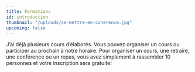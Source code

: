 ```yaml
---
title: Formations
id: introduction
thumbnail: "/uploads/se-mettre-en-coherence.jpg"
upcoming: false
---
```


J’ai déjà plusieurs cours d’élaborés. Vous pouvez organiser un cours ou participer au prochain à notre horaire. Pour organiser un cours, une retraire, une conférence ou un repas, vous avez simplement à rassembler 10 personnes et votre inscription sera gratuite!
